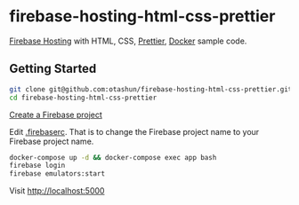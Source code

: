 # firebase-hosting-html-css-prettier

[Firebase Hosting](https://firebase.google.com/docs/hosting) with HTML, CSS, [Prettier](https://prettier.io/), [Docker](https://www.docker.com/) sample code.

## Getting Started

```bash
git clone git@github.com:otashun/firebase-hosting-html-css-prettier.git
cd firebase-hosting-html-css-prettier
```

[Create a Firebase project](https://firebase.google.com/docs/web/setup#create-firebase-project)

Edit [.firebaserc](https://github.com/otashun/firebase-hosting-html-css-prettier/blob/main/.firebaserc). That is to change the Firebase project name to your Firebase project name.

```bash
docker-compose up -d && docker-compose exec app bash
firebase login
firebase emulators:start
```

Visit <http://localhost:5000>
